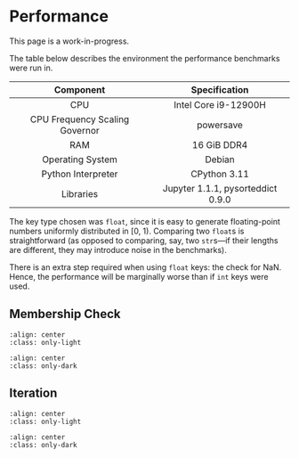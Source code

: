 # Performance

<div class="notice">This page is a work-in-progress.</div>

The table below describes the environment the performance benchmarks were run in.

| Component                      | Specification                     |
| :----------------------------: | :-------------------------------: |
| CPU                            | Intel Core i9-12900H              |
| CPU Frequency Scaling Governor | powersave                         |
| RAM                            | 16 GiB DDR4                       |
| Operating System               | Debian                            |
| Python Interpreter             | CPython 3.11                      |
| Libraries                      | Jupyter 1.1.1, pysorteddict 0.9.0 |

The key type chosen was `float`, since it is easy to generate floating-point numbers uniformly distributed in [0, 1).
Comparing two `float`s is straightforward (as opposed to comparing, say, two `str`s—if their lengths are different,
they may introduce noise in the benchmarks).

There is an extra step required when using `float` keys: the check for NaN. Hence, the performance will be marginally
worse than if `int` keys were used.

## Membership Check

```{image} _static/images/perf-__contains__-light.png
:align: center
:class: only-light
```

```{image} _static/images/perf-__contains__-dark.png
:align: center
:class: only-dark
```

## Iteration

```{image} _static/images/perf-__iter__-light.png
:align: center
:class: only-light
```

```{image} _static/images/perf-__iter__-dark.png
:align: center
:class: only-dark
```
